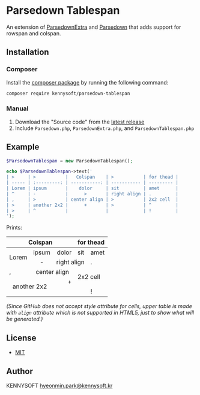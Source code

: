 # Parsedown Tablespan

An extension of [ParsedownExtra](https://github.com/erusev/parsedown-extra) and [Parsedown](http://parsedown.org/) that adds support for rowspan and colspan.

## Installation

### Composer

Install the [composer package](https://packagist.org/packages/kennysoft/parsedown-tablespan "The Parsedown Tablespan package on packagist.org") by running the following command:

```bash
composer require kennysoft/parsedown-tablespan
```

### Manual

1. Download the "Source code" from the [latest release](https://github.com/KENNYSOFT/parsedown-tablespan/releases/latest "The latest release of Parsedown Tablespan")
2. Include `Parsedown.php`, `ParsedownExtra.php`, and `ParsedownTablespan.php`

## Example

```php
$ParsedownTablespan = new ParsedownTablespan();

echo $ParsedownTablespan->text('
| >     | >           |   Colspan    | >           | for thead |
| ----- | :---------: | -----------: | ----------- | --------- |
| Lorem | ipsum       |    dolor     | sit         | amet      |
| ^     | -           |      >       | right align | .         |
| ,     | >           | center align | >           | 2x2 cell  |
| >     | another 2x2 |      +       | >           | ^         |
| >     | ^           |              |             | !         |
');
```

Prints:

<table>
<thead>
<tr>
<th align="center" style="text-align: center;" colspan="3">Colspan</th>
<th colspan="2">for thead</th>
</tr>
</thead>
<tbody>
<tr>
<td rowspan="2">Lorem</td>
<td align="center" style="text-align: center;">ipsum</td>
<td align="right" style="text-align: right;">dolor</td>
<td>sit</td>
<td>amet</td>
</tr>
<tr>
<td align="center" style="text-align: center;">-</td>
<td align="right" style="text-align: right;" colspan="2">right align</td>
<td>.</td>
</tr>
<tr>
<td>,</td>
<td align="center" style="text-align: center;" colspan="2">center align</td>
<td colspan="2" rowspan="2">2x2 cell</td>
</tr>
<tr>
<td align="center" style="text-align: center;" colspan="2" rowspan="2">another 2x2</td>
<td align="right" style="text-align: right;">+</td>
</tr>
<tr>
<td align="right" style="text-align: right;"></td>
<td></td>
<td>!</td>
</tr>
</tbody>
</table>

_(Since GitHub does not accept style attribute for cells, upper table is made with `align` attribute which is not supported in HTML5, just to show what will be generated.)_

## License

- [MIT](http://opensource.org/licenses/MIT)

## Author

KENNYSOFT <hyeonmin.park@kennysoft.kr>